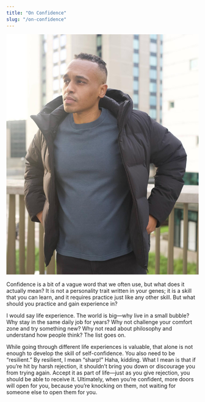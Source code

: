 ```yaml
---
title: "On Confidence"
slug: "/on-confidence"
---
```


![On Confidence](./on-confidence.jpg)

Confidence is a bit of a vague word that we often use, but what does it actually mean? It is not a personality trait written in your genes; it is a skill that you can learn, and it requires practice just like any other skill. But what should you practice and gain experience in?

I would say life experience. The world is big—why live in a small bubble? Why stay in the same daily job for years? Why not challenge your comfort zone and try something new? Why not read about philosophy and understand how people think? The list goes on.

While going through different life experiences is valuable, that alone is not enough to develop the skill of self-confidence. You also need to be “resilient.” By resilient, I mean “sharp!” Haha, kidding. What I mean is that if you’re hit by harsh rejection, it shouldn’t bring you down or discourage you from trying again. Accept it as part of life—just as you give rejection, you should be able to receive it. Ultimately, when you’re confident, more doors will open for you, because you’re knocking on them, not waiting for someone else to open them for you.
